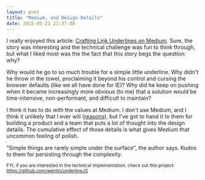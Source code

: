 ```yaml
---
layout: post
title: "Medium, and Design Details"
date: 2015-05-21 21:37:00
---
```


I really enjoyed this article: [Crafting Link Underlines on Medium][1]. Sure, the story was interesting and the technical challenge was fun to think through, but what I liked most was the the fact that this story begs the question: why?

 [1]: https://medium.com/designing-medium/crafting-link-underlines-on-medium-7c03a9274f9

Why would he go to so much trouble for a simple little underline. Why didn't he throw in the towel, proclaiming it beyond his control and cursing the browser defaults (like we all have done for IE)? Why did he keep on pushing when it became increasingly more obvious (to me) that a solution would be time-intensive, non-performant, and difficult to maintain?

I think it has to do with the values at Medium. I don't use Medium, and I think it unlikely that I ever will ([reasons][2]), but I've got to hand it to them for building a product and a team that puts a lot of thought into the design details. The cumulative effect of those details is what gives Medium that uncommon feeling of polish.

 [2]: http://www.wired.com/2013/08/indie-web/

"Simple things are rarely simple under the surface", the author says. Kudos to them for persisting through the complexity.

<small>FYI, if you are interested in the technical implementation, check out this project: <a href="https://github.com/wentin/underlineJS">https://github.com/wentin/underlineJS</a></small>